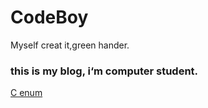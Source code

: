 # CodeBoy
Myself creat it,green hander.

### this is my blog, i‘m computer student.

[C enum](./C_Study_writer/C_enum.md)
